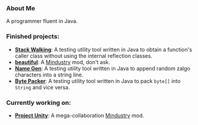 ### About Me

A programmer fluent in Java.

### Finished projects:
- [**Stack Walking**](https://github.com/GlennFolker/StackWalking): A testing utility tool written in Java to obtain a function's caller class without using the internal reflection classes.
- [**beautiful**](https://github.com/GlennFolker/beautiful): A [Mindustry](https://github.com/Anuken/Mindustry) mod, don't ask.
- [**Name Gen**](https://github.com/GlennFolker/NameGen): A testing utility tool written in Java to append random zalgo characters into a string line.
- [**Byte Packer**](https://github.com/GlennFolker/BytePacker): A testing utility tool written in Java to pack `byte[]` into `String` and vice versa.

### Currently working on:
- [**Project Unity**](https://github.com/AvantTeam/ProjectUnity): A mega-collaboration [Mindustry](https://github.com/Anuken/Mindustry) mod.
